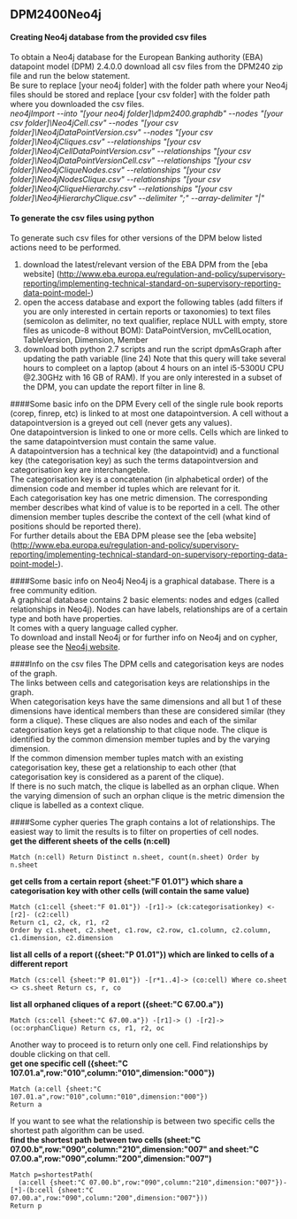 ## DPM2400Neo4j
#### Creating Neo4j database from the provided csv files
To obtain a Neo4j database for the European Banking authority (EBA) datapoint model (DPM) 2.4.0.0 download all csv files from the DPM240 zip file and run the below statement.  
Be sure to replace [your neo4j folder] with the folder path where your Neo4j files should be stored and replace [your csv folder] with the folder path where you downloaded the csv files.  
  *neo4jImport --into "[your neo4j folder]\dpm2400.graphdb" --nodes "[your csv folder]\Neo4jCell.csv" --nodes "[your csv folder]\Neo4jDataPointVersion.csv" --nodes "[your csv folder]\Neo4jCliques.csv" --relationships "[your csv folder]\Neo4jCellDataPointVersion.csv" --relationships "[your csv folder]\Neo4jDataPointVersionCell.csv" --relationships "[your csv folder]\Neo4jCliqueNodes.csv" --relationships "[your csv folder]\Neo4jNodesClique.csv" --relationships "[your csv folder]\Neo4jCliqueHierarchy.csv" --relationships "[your csv folder]\Neo4jHierarchyClique.csv" --delimiter ";" --array-delimiter "|"*

#### To generate the csv files using python
To generate such csv files for other versions of the DPM below listed actions need to be performed.  
1. download the latest/relevant version of the EBA DPM from the [eba website] (http://www.eba.europa.eu/regulation-and-policy/supervisory-reporting/implementing-technical-standard-on-supervisory-reporting-data-point-model-)  
2. open the access database and export the following tables (add filters if you are only interested in certain reports or taxonomies) to text files (semicolon as delimiter, no text qualifier, replace NULL with empty, store files as unicode-8 without BOM): DataPointVersion, mvCellLocation, TableVersion, Dimension, Member  
3. download both python 2.7 scripts and run the script dpmAsGraph after updating the path variable (line 24) 
Note that this query will take several hours to compleet on a laptop (about 4 hours on an intel i5-5300U CPU @2.30GHz with 16 GB of RAM). If you are only interested in a subset of the DPM, you can update the report filter in line 8.

####Some basic info on the DPM
Every cell of the single rule book reports (corep, finrep, etc) is linked to at most one datapointversion. A cell without a datapointversion is a greyed out cell (never gets any values).  
One datapointversion is linked to one or more cells. Cells which are linked to the same datapointversion must contain the same value.  
A datapointversion has a technical key (the datapointvid) and a functional key (the categorisation key) as such the terms datapointversion and categorisation key are interchangeble.  
The categorisation key is a concatenation (in alphabetical order) of the dimension code and member id tuples which are relevant for it.  
Each categorisation key has one metric dimension. The corresponding member describes what kind of value is to be reported in a cell. The other dimension member tuples describe the context of the cell (what kind of positions should be reported there).  
For further details about the EBA DPM please see the [eba website] (http://www.eba.europa.eu/regulation-and-policy/supervisory-reporting/implementing-technical-standard-on-supervisory-reporting-data-point-model-).

####Some basic info on Neo4j
Neo4j is a graphical database. There is a free community edition.  
A graphical database contains 2 basic elements: nodes and edges (called relationships in Neo4j). Nodes can have labels, relationships are of a certain type and both have properties.  
It comes with a query language called cypher.  
To download and install Neo4j or for further info on Neo4j and on cypher, please see the [Neo4j website](http://neo4j.com/).

####Info on the csv files
The DPM cells and categorisation keys are nodes of the graph.  
The links between cells and categorisation keys are relationships in the graph.  
When categorisation keys have the same dimensions and all but 1 of these dimensions have identical members than these are considered similar (they form a clique). These cliques are also nodes and each of the similar categorisation keys get a relationship to that clique node. The clique is identified by the common dimension member tuples and by the varying dimension.  
If the common dimension member tuples match with an existing categorisation key, these get a relationship to each other (that categorisation key is considered as a parent of the clique).  
If there is no such match, the clique is labelled as an orphan clique. When the varying dimension of such an orphan clique is the metric dimension the clique is labelled as a context clique.

####Some cypher queries
The graph contains a lot of relationships. The easiest way to limit the results is to filter on properties of cell nodes.  
**get the different sheets of the cells (n:cell)** 
```
Match (n:cell) Return Distinct n.sheet, count(n.sheet) Order by n.sheet  
```
**get cells from a certain report {sheet:"F 01.01"} which share a categorisation key with other cells (will contain the same value)**  
```
Match (c1:cell {sheet:"F 01.01"}) -[r1]-> (ck:categorisationkey) <-[r2]- (c2:cell)  
Return c1, c2, ck, r1, r2  
Order by c1.sheet, c2.sheet, c1.row, c2.row, c1.column, c2.column, c1.dimension, c2.dimension  
```
**list all cells of a report ({sheet:"P 01.01"}) which are linked to cells of a different report**  
```
Match (cs:cell {sheet:"P 01.01"}) -[r*1..4]-> (co:cell) Where co.sheet <> cs.sheet Return cs, r, co  
```
**list all orphaned cliques of a report ({sheet:"C 67.00.a"})**  
```
Match (cs:cell {sheet:"C 67.00.a"}) -[r1]-> () -[r2]-> (oc:orphanClique) Return cs, r1, r2, oc  
```
Another way to proceed is to return only one cell. Find relationships by double clicking on that cell.  
**get one specific cell ({sheet:"C 107.01.a",row:"010",column:"010",dimension:"000"})**  
```
Match (a:cell {sheet:"C 107.01.a",row:"010",column:"010",dimension:"000"})  
Return a  
```
If you want to see what the relationship is between two specific cells the shortest path algorithm can be used.  
**find the shortest path between two cells (sheet:"C 07.00.b",row:"090",column:"210",dimension:"007" and sheet:"C 07.00.a",row:"090",column:"200",dimension:"007")**  
```
Match p=shortestPath(  
  (a:cell {sheet:"C 07.00.b",row:"090",column:"210",dimension:"007"})-[*]-(b:cell {sheet:"C 07.00.a",row:"090",column:"200",dimension:"007"}))  
Return p  
```

